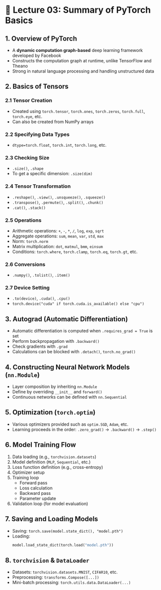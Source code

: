 # 📘 Lecture 03: Summary of PyTorch Basics

## 1. Overview of PyTorch
- A **dynamic computation graph-based** deep learning framework developed by Facebook
- Constructs the computation graph at runtime, unlike TensorFlow and Theano
- Strong in natural language processing and handling unstructured data

## 2. Basics of Tensors

### 2.1 Tensor Creation
- Created using `torch.tensor`, `torch.ones`, `torch.zeros`, `torch.full`, `torch.eye`, etc.
- Can also be created from NumPy arrays

### 2.2 Specifying Data Types
- `dtype=torch.float`, `torch.int`, `torch.long`, etc.

### 2.3 Checking Size
- `.size()`, `.shape`  
- To get a specific dimension: `.size(dim)`

### 2.4 Tensor Transformation
- `.reshape()`, `.view()`, `.unsqueeze()`, `.squeeze()`
- `.transpose()`, `.permute()`, `.split()`, `.chunk()`
- `.cat()`, `.stack()`

### 2.5 Operations
- Arithmetic operations: `+`, `-`, `*`, `/`, `log`, `exp`, `sqrt`
- Aggregate operations: `sum`, `mean`, `var`, `std`, `max`
- Norm: `torch.norm`
- Matrix multiplication: `dot`, `matmul`, `bmm`, `einsum`
- Conditions: `torch.where`, `torch.clamp`, `torch.eq`, `torch.gt`, etc.

### 2.6 Conversions
- `.numpy()`, `.tolist()`, `.item()`

### 2.7 Device Setting
- `.to(device)`, `.cuda()`, `.cpu()`
- `torch.device("cuda" if torch.cuda.is_available() else "cpu")`

## 3. Autograd (Automatic Differentiation)
- Automatic differentiation is computed when `.requires_grad = True` is set
- Perform backpropagation with `.backward()`
- Check gradients with `.grad`
- Calculations can be blocked with `.detach()`, `torch.no_grad()`

## 4. Constructing Neural Network Models (`nn.Module`)
- Layer composition by inheriting `nn.Module`
- Define by overriding `__init__` and `forward()`
- Continuous networks can be defined with `nn.Sequential`

## 5. Optimization (`torch.optim`)
- Various optimizers provided such as `optim.SGD`, `Adam`, etc.
- Learning proceeds in the order: `.zero_grad()` → `.backward()` → `.step()`

## 6. Model Training Flow
1. Data loading (e.g., `torchvision.datasets`)
2. Model definition (`MLP`, `Sequential`, etc.)
3. Loss function definition (e.g., cross-entropy)
4. Optimizer setup
5. Training loop
   - Forward pass
   - Loss calculation
   - Backward pass
   - Parameter update
6. Validation loop (for model evaluation)

## 7. Saving and Loading Models
- Saving: `torch.save(model.state_dict(), "model.pth")`
- Loading:
  ```python
  model.load_state_dict(torch.load("model.pth"))
  ```

## 8. `torchvision` & `DataLoader`
- Datasets: `torchvision.datasets.MNIST`, `CIFAR10`, etc.
- Preprocessing: `transforms.Compose([...])`
- Mini-batch processing: `torch.utils.data.DataLoader(...)`